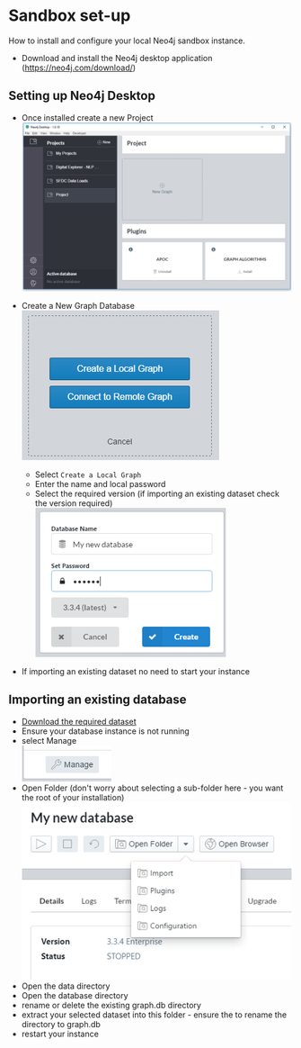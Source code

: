 # Sandbox set-up

How to install and configure your local Neo4j sandbox instance.

- Download and install the Neo4j desktop application (https://neo4j.com/download/)


## Setting up Neo4j Desktop

- Once installed create a new Project<br>
![Step1](images/step1.PNG)

- Create a New Graph Database<br>
![Step2](images/step2.PNG)
     - Select `Create a Local Graph`
     - Enter the name and local password
     - Select the required version (if importing an existing dataset check the version required)<br>
     ![Step3](images/step3.PNG)

- If importing an existing dataset no need to start your instance


## Importing an existing database

- [Download the required dataset](../datasets.md)
- Ensure your database instance is not running
- select Manage<br>
![Step4](images/step4.PNG)<br>
- Open Folder (don't worry about selecting a sub-folder here - you want the root of your installation)<br>
![Step5](images/step5.PNG)<br>
- Open the data directory
- Open the database directory
- rename or delete the existing graph.db directory
- extract your selected dataset into this folder
      - ensure the to rename the directory to graph.db
- restart your instance
